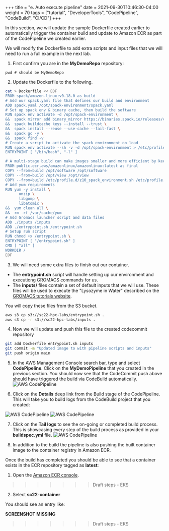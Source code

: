 +++
title = "e. Auto execute pipeline"
date = 2021-09-30T10:46:30-04:00
weight = 70
tags = ["tutorial", "DeveloperTools", "CodePipeline", "CodeBuild", "CI/CD"]
+++

In this section, we will update the sample Dockerfile created earlier to automatically trigger the container build and update to Amazon ECR as part of the CodePipeline we created earlier.

We will modify the Dockerfile to add extra scripts and input files that we will need to run a full example in the next lab.

1. First confirm you are in the **MyDemoRepo** repository:

```
pwd # should be MyDemoRepo
```

2. Update the Dockerfile to the following. 

```bash
cat > Dockerfile << EOF
FROM spack/amazon-linux:v0.18.0 as build
# Add our spack.yaml file that defines our build and environment
ADD spack.yaml /opt/spack-environment/spack.yaml
# Set up spack env & binary cache, then build the software
RUN spack env activate -d /opt/spack-environment \
&&  spack mirror add binary_mirror https://binaries.spack.io/releases/v0.18 \
&&  spack buildcache keys --install --trust \
&&  spack install --reuse --use-cache --fail-fast \
&&  spack gc -y \
&&  spack find -v
# Create a script to activate the spack environment on load
RUN spack env activate --sh -v -d /opt/spack-environment > /etc/profile.d/z10_spack_environment.sh 
ENTRYPOINT [ "/bin/bash", "-l" ]

# A multi-stage build can make images smaller and more efficient by keeping only files we need
FROM public.ecr.aws/amazonlinux/amazonlinux:latest as final
COPY --from=build /opt/software /opt/software
COPY --from=build /opt/view /opt/view
COPY --from=build /etc/profile.d/z10_spack_environment.sh /etc/profile.d/z10_spack_environment.sh
# Add yum requirements
RUN yum -y install \
      unzip \
      libgomp \
      libatomic \
&&  yum clean all \
&&  rm -rf /var/cache/yum
# Add Gromacs launcher script and data files
ADD ./inputs /inputs
ADD ./entrypoint.sh /entrypoint.sh
# Setup run script
RUN chmod +x /entrypoint.sh \
ENTRYPOINT [ "/entrypoint.sh" ]
CMD [ "all" ]
WORKDIR /
EOF
```

3. We will need some extra files to finish out our container.  
  - The **entrypoint.sh** script will handle setting up our environment and executiong GROMACS commands for us.
  - The **inputs/** files contain a set of default inputs that we will use.  These files will be used to execute the "Lysozyme in Water" described on the [GROMACS tutorials website](http://www.mdtutorials.com/gmx/lysozyme/index.html).

You will copy these files from the S3 bucket.

  ```bash
  aws s3 cp s3://sc22-hpc-labs/entrypoint.sh .
  aws s3 cp -r s3://sc22-hpc-labs/inputs .
  ```

4. Now we will update and push this file to the created codecommit repository
```bash
git add Dockerfile entrypoint.sh inputs
git commit -m "Updated image to with pipeline scripts and inputs"
git push origin main
```

5. In the AWS Management Console search bar, type and select **CodePipeline**. Click on the **MyDemoPipeline** that you created in the previous section. You should now see that the CodeCommit push above should have triggered the build via CodeBuild automatically. 
![AWS CodePipeline](/images/cicd/codepipeline-6.png)

6. Click on the **Details** deep link from the Build stage of the CodePipeline. This will take you to build logs from the CodeBuild project that you created:

![AWS CodePipeline](/images/cicd/codepipeline-7.png)
![AWS CodePipeline](/images/cicd/codepipeline-8.png)


7. Click on the **Tail logs** to see the on-going or completed build process. This is showcasing every step of the build process as provided in your **buildspec.yml** file.
![AWS CodePipeline](/images/cicd/codepipeline-9.png)

8. In addition to the build the pipeline is also pushing the built container image to the container registry in Amazon ECR. 

Once the build has completed you should be able to see that a container exists in the ECR repository tagged as **latest**:
1. Open the [Amazon ECR console](https://us-east-2.console.aws.amazon.com/ecr/repositories).
>>>>>>> Draft steps - EKS
2. Select **sc22-container**

You should see an entry like:

**SCREENSHOT MISSING**
>>>>>>> Draft steps - EKS
